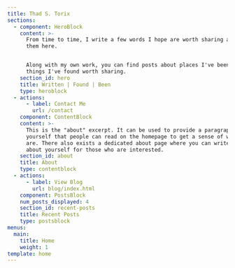 ```yaml
---
title: Thad S. Torix
sections:
  - component: HeroBlock
    content: >-
      From time to time, I write a few words I hope are worth sharing and post
      them here.


      Along with my own work, you can find posts about places I've been or other
      things I've found worth sharing.
    section_id: hero
    title: Written | Found | Been
    type: heroblock
  - actions:
      - label: Contact Me
        url: /contact
    component: ContentBlock
    content: >-
      This is the "about" excerpt. It can be used to provide a paragraph about
      yourself that people can read on the homepage to get a sense of who you
      are. There also exists a dedicated about page where you can write more
      about yourself for those who are interested.
    section_id: about
    title: About
    type: contentblock
  - actions:
      - label: View Blog
        url: blog/index.html
    component: PostsBlock
    num_posts_displayed: 4
    section_id: recent-posts
    title: Recent Posts
    type: postsblock
menus:
  main:
    title: Home
    weight: 1
template: home
---
```


